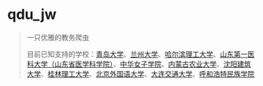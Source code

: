 # qdu_jw

> 一只优雅的教务爬虫
>
> 目前已知支持的学校：[青岛大学](http://jw.qdu.edu.cn/academic/common/security/login.jsp)、[兰州大学](http://jwk.lzu.edu.cn/academic/common/security/login.jsp)、[哈尔滨理工大学](http://jwzx.hrbust.edu.cn/academic/common/security/login.jsp)、[山东第一医科大学（山东省医学科学院）](http://jwc.sdfmu.edu.cn/academic/common/security/login.jsp)、[中华女子学院](http://jw.cwu.edu.cn/academic/common/security/login.jsp)、[内蒙古农业大学](http://jwxt.imau.edu.cn/academic/common/security/login.jsp)、[沈阳建筑大学](http://202.199.64.11/academic/common/security/login.jsp)、[桂林理工大学](http://jw.glut.edu.cn/academic/common/security/login.jsp)、[北京外国语大学](https://curricula.bfsu.edu.cn/academic/common/security/login.jsp)、[大连交通大学](http://jw.djtu.edu.cn/academic/common/security/login.jsp)、[呼和浩特民族学院](http://211.82.176.48/academic/common/security/login.jsp)

